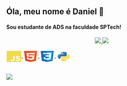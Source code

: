 ## Óla, meu nome é Daniel 👋
#### Sou estudante de ADS na faculdade SPTech!

 <div align="center">
  <a href="https://github.com/DanielRRios">
  <img height="180em" src="https://github-readme-stats.vercel.app/api?username=DanielRRios&show_icons=true&theme=synthwave&include_all_commits=true&count_private=true"/>
  <img height="180em" src="https://github-readme-stats.vercel.app/api/top-langs/?username=DanielRRios&layout=compact&langs_count=7&theme=synthwave"/>
</div>
  
 
 
<div style="display: inline_block"><br>
  <img align="center" alt="Icone-Js" height="30" width="40" src="https://raw.githubusercontent.com/devicons/devicon/master/icons/javascript/javascript-plain.svg">
  <img align="center" alt="Icone-HTML" height="30" width="40" src="https://raw.githubusercontent.com/devicons/devicon/master/icons/html5/html5-original.svg">
  <img align="center" alt="Icone-CSS" height="30" width="40" src="https://raw.githubusercontent.com/devicons/devicon/master/icons/css3/css3-original.svg">
  <img align="center" alt="Icone-Python" height="30" width="40" src="https://raw.githubusercontent.com/devicons/devicon/master/icons/python/python-original.svg">
 </div> </br>
 
 <div>
 
 <a href="https://www.linkedin.com/in/danielrrios" target="_blank"><img src="https://img.shields.io/badge/-LinkedIn-%230077B5?style=for-the-badge&logo=linkedin&logoColor=white" target="_blank"></a> 
 </div>
